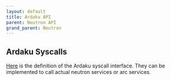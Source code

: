 ```yaml
---
layout: default
title: Ardaku API
parent: Neutron API
grand_parent: Neutron
---
```


## Ardaku Syscalls

[Here](https://github.com/ardaku/ardaku/blob/stable/SYSCALLS.md) is the definition of the Ardaku syscall interface. They can be implemented to call actual neutron services or arc services.

